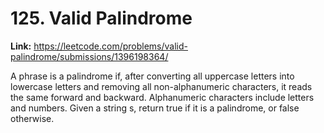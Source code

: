 # 125. Valid Palindrome

**Link:** https://leetcode.com/problems/valid-palindrome/submissions/1396198364/

A phrase is a palindrome if, after converting all uppercase letters into lowercase letters and removing all non-alphanumeric characters, it reads the same forward and backward. Alphanumeric characters include letters and numbers. Given a string s, return true if it is a palindrome, or false otherwise.

